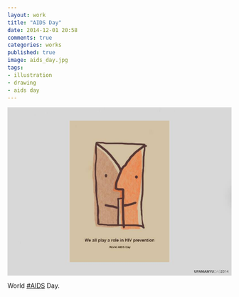 ```yaml
---
layout: work
title: "AIDS Day"
date: 2014-12-01 20:58
comments: true
categories: works
published: true
image: aids_day.jpg
tags:
- illustration
- drawing
- aids day
---
```

<img src="/images/works/aids_day.jpg" align="middle"/>

World [#AIDS](https://www.facebook.com/hashtag/aids) Day.